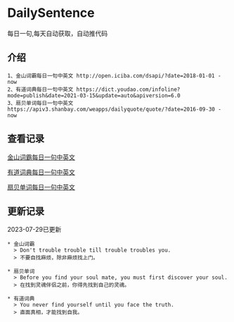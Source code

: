 # DailySentence

每日一句,每天自动获取，自动推代码

## 介绍

```
1、金山词霸每日一句中英文 http://open.iciba.com/dsapi/?date=2018-01-01 - now
2、有道词典每日一句中英文 https://dict.youdao.com/infoline?mode=publish&date=2021-03-15&update=auto&apiversion=6.0
3、扇贝单词每日一句中英文 https://apiv3.shanbay.com/weapps/dailyquote/quote/?date=2016-09-30 - now
```

## 查看记录

[金山词霸每日一句中英文](./data/iciba/)

[有道词典每日一句中英文](./data/youdao/)

[扇贝单词每日一句中英文](./data/shanbay/)

## 更新记录
2023-07-29已更新 
```
* 金山词霸
  > Don't trouble trouble till trouble troubles you.
  > 不要自找麻烦，除非麻烦找上门。

* 扇贝单词
  > Before you find your soul mate, you must first discover your soul.
  > 在找到灵魂伴侣之前，你得先找到自己的灵魂。

* 有道词典
  > You never find yourself until you face the truth.
  > 直面真相，才能找到自我。

```
